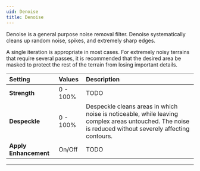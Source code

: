 ```yaml
---
uid: Denoise
title: Denoise
---
```


Denoise is a general purpose noise removal filter. Denoise systematically cleans up random noise, spikes, and extremely sharp edges.

A single iteration is appropriate in most cases. For extremely noisy terrains that require several passes, it is recommended that the desired area be masked to protect the rest of the terrain from losing important details.

| Setting               | Values   | Description                                                                                                                                           |
| :-------------------- | :------- | :---------------------------------------------------------------------------------------------------------------------------------------------------- |
| **Strength**          | 0 - 100% | TODO                                                                                                                                                  |
| **Despeckle**         | 0 - 100% | Despeckle cleans areas in which noise is noticeable, while leaving complex areas untouched. The noise is reduced without severely affecting contours. |
| **Apply Enhancement** | On/Off   | TODO







***

<!--examples-->